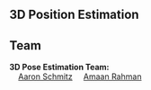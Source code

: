 ## 3D Position Estimation

## Team
  **3D Pose Estimation Team:**  
&nbsp;&nbsp;&nbsp;&nbsp;[Aaron Schmitz](mailto:aaron.schmitz@cooper.edu)
&nbsp;&nbsp;&nbsp;&nbsp;[Amaan Rahman](mailto:amaan.rahman@cooper.edu)   
